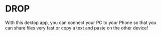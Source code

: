 # DROP

With this dektop app, you can connect your PC to your Phone so that you can share files very fast or copy a text and paste on the other device!
